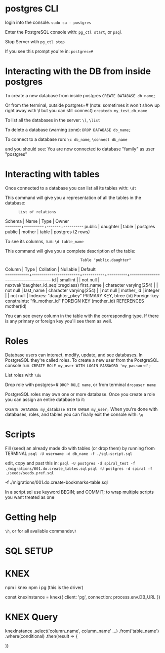# postgres CLI
 login into the console. 
`sudo su - postgres`

Enter the PostgreSQL console with:
`pg_ctl start`, 
or 
`psql`

Stop Server wtih
`pg_ctl stop`

If you see this prompt you're in: `postgres=#`

# Interacting with the DB from inside postgres

To create a new database from inside postgres
`CREATE DATABASE db_name;`

Or from the terminal, outside postgres=# 
(note: sometimes it won't show up right away with \l but you can still connect)
`createdb my_test_db_name`

To list all the databases in the server:
`\l`, `\list`

To delete a database (warning zone):
`DROP DATABASE db_name;`

To connect to a database run:
`\c db_name`, `\connect db_name`

and you should see:
You are now connected to database "family" as user "postgres"

# Interacting with tables
Once connected to a database you can list all its tables with:
`\dt`

This command will give you a representation of all the tables in the database:

          List of relations
 Schema |   Name   | Type  |  Owner   
--------+----------+-------+----------
 public | daughter | table | postgres
 public | mother   | table | postgres
(2 rows)


To see its columns, run:
`\d table_name`

This command will give you a complete description of the table:

                                      Table "public.daughter"
   Column   |          Type          | Collation | Nullable |               Default                
------------+------------------------+-----------+----------+--------------------------------------
 id         | smallint               |           | not null | nextval('daughter_id_seq'::regclass)
 first_name | character varying(254) |           | not null | 
 last_name  | character varying(254) |           | not null | 
 mother_id  | integer                |           | not null | 
Indexes:
    "daughter_pkey" PRIMARY KEY, btree (id)
Foreign-key constraints:
    "fk_mother_id" FOREIGN KEY (mother_id) REFERENCES mother(id)


You can see every column in the table with the corresponding type. If there is any primary or foreign key you'll see them as well.

# Roles
Database users can interact, modify, update, and see databases. In PostgreSQL they're called roles. To create a new user from the PostgreSQL console run:
`CREATE ROLE my_user WITH LOGIN PASSWORD 'my_password';`

List roles with 
`\du`

Drop role with 
postgres=# `DROP ROLE name`, or from terminal `dropuser name`

PostgreSQL roles may own one or more database. Once you create a role you can assign an entire database to it:

`CREATE DATABASE my_database WITH OWNER my_user;`
When you're done with databases, roles, and tables you can finally exit the console with:
`\q`

# Scripts
Fill (seed) an already made db with tables (or drop them) by running from
TERMINAL
`psql -U username -d db_name -f ./sql-script.sql`

edit, copy and past this in:
`psql -U postgres -d spiral_test -f ./migrations/001.do.create_tables.sql`
`psql -U postgres -d spiral -f ./seeds/seeds.pref.sql`


-f ./migrations/001.do.create-bookmarks-table.sql

In a script.sql use keyword BEGIN; and COMMIT; to wrap multiple scripts you want
treated as one

# Getting help
`\h`, or for all available commands`\?`

# SQL SETUP



# KNEX
npm i knex
npm i pg (this is the driver)

const knexInstance = knex({
client: 'pg',
connection:  process.env.DB_URL
})

# KNEX Query
knexInstance
.select('column_name', column_name' ...)
.from('table_name')
.where(conditional)
.then(result => {
    
  })





